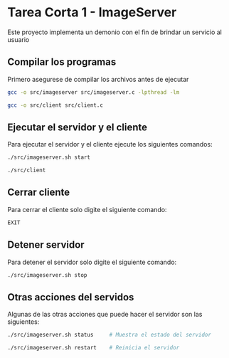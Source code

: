 # Tarea Corta 1 - ImageServer

Este proyecto implementa un demonio con el fin de brindar un servicio al usuario

## Compilar los programas

Primero asegurese de compilar los archivos antes de ejecutar 

```bash
gcc -o src/imageserver src/imageserver.c -lpthread -lm

gcc -o src/client src/client.c
```

## Ejecutar el servidor y el cliente

Para ejecutar el servidor y el cliente ejecute los siguientes comandos:

```bash
./src/imageserver.sh start

./src/client
```

## Cerrar cliente

Para cerrar el cliente solo digite el siguiente comando:

```bash
EXIT
```

## Detener servidor

Para detener el servidor solo digite el siguiente comando:

```bash
./src/imageserver.sh stop
```

## Otras acciones del servidos

Algunas de las otras acciones que puede hacer el servidor son las siguientes:

```bash
./src/imageserver.sh status     # Muestra el estado del servidor
```

```bash
./src/imageserver.sh restart    # Reinicia el servidor
```
